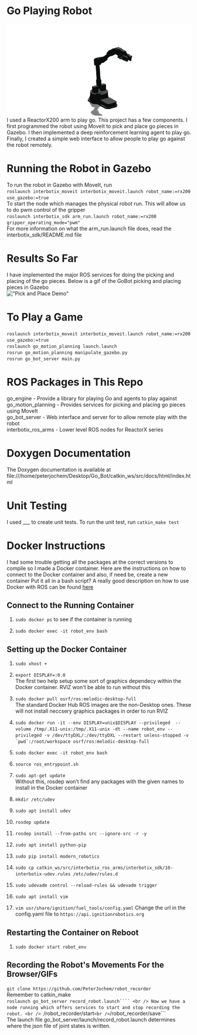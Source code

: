 # Go Playing Robot 
!["Go Bot"](media/go_bot5.gif) <br />
I used a ReactorX200 arm to play go. This project has a few components. I first programmed the robot using MoveIt to pick and place go pieces in Gazebo. I then implemented a deep reinforcement learning agent to play go. Finally, I created a simple web interface to allow people to play go against the robot remotely. 

# Running the Robot in Gazebo 
To run the robot in Gazebo with MoveIt, run <br />
```roslaunch interbotix_moveit interbotix_moveit.launch robot_name:=rx200 use_gazebo:=true``` <br />
To start the node which manages the physical robot run. This will allow us to do pwm control of the gripper <br />
```roslaunch interbotix_sdk arm_run.launch robot_name:=rx200 gripper_operating_mode="pwm"``` <br />
For more information on what the arm_run.launch file does, read the interbotix_sdk/README.md file

# Results So Far
I have implemented the major ROS services for doing the picking and placing of the go pieces. Below is a gif of the GoBot picking and placing pieces in Gazebo <br />
!["Pick and Place Demo"](media/pick_place_demo.gif)

# To Play a Game
```roslaunch interbotix_moveit interbotix_moveit.launch robot_name:=rx200 use_gazebo:=true``` <br />
```roslaunch go_motion_planning launch.launch``` <br />
```rosrun go_motion_planning manipulate_gazebo.py``` <br />
```rosrun go_bot_server main.py``` <br />


# ROS Packages in This Repo
go_engine - Provide a library for playing Go and agents to play against
go_motion_planning - Provides services for picking and placing go pieces using MoveIt <br />
go_bot_server - Web interface and server for to allow remote play with the robot <br />
interbotix_ros_arms - Lower level ROS nodes for ReactorX series <br />

# Doxygen Documentation
The Doxygen documentation is available at file:///home/peterjochem/Desktop/Go_Bot/catkin_ws/src/docs/html/index.html

# Unit Testing
I used ___ to create unit tests. To run the unit test, run ```catkin_make test```

# Docker Instructions
I had some trouble getting all the packages at the correct versions to compile so I made a Docker container. Here are the instructions on how to connect to the Docker container and also, if need be, create a new container
Put it all in a bash script?
A really good description on how to use Docker with ROS can be found [here](https://docs.freedomrobotics.ai/docs/ros-development-in-docker-on-mac-and-windows) <br />

## Connect to the Running Container  
1) ```sudo docker ps``` to see if the container is running

2) ```sudo docker exec -it robot_env bash``` <br />

## Setting up the Docker Container 

1) ```sudo xhost +``` <br />
2) ```export DISPLAY=:0.0``` <br />
The first two help setup some sort of graphics dependecy within the Docker container. RVIZ won't be able to run without this

3) ```sudo docker pull osrf/ros:melodic-desktop-full``` <br />
The standard Docker Hub ROS images are the non-Desktop ones. These will not install neccsery graphics packages in order to run RVIZ

4) ```sudo docker run -it --env DISPLAY=unix$DISPLAY --privileged  --volume /tmp/.X11-unix:/tmp/.X11-unix -dt --name robot_env --privileged -v /dev/ttyDXL/:/dev/ttyDXL --restart unless-stopped -v `pwd`:/root/workspace osrf/ros:melodic-desktop-full``` <br />

5) ```sudo docker exec -it robot_env bash``` <br />

6) ```source ros_entrypoint.sh``` <br />

7) ```sudo apt-get update``` <br />
Without this, rosdep won’t find any packages with the given names to install in the Docker container

8) ```mkdir /etc/udev``` <br />

9) ```sudo apt install udev``` <br />

10) ```rosdep update``` <br />

11) ```rosdep install --from-paths src --ignore-src -r -y``` <br />

12) ```sudo apt install python-pip``` <br />

13) ```sudo pip install modern_robotics``` <br />

14) ```sudo cp catkin_ws/src/interbotix_ros_arms/interbotix_sdk/10-interbotix-udev.rules /etc/udev/rules.d``` <br />

15) ```sudo udevadm control --reload-rules && udevadm trigger``` <br />

16) ```sudo apt install vim``` <br />

17) ```vim usr/share/ignition/fuel_tools/config.yaml```
Change the url in the config.yaml file to ```https://api.ignitionrobotics.org```

## Restarting the Container on Reboot
1) ```sudo docker start robot_env```

## Recording the Robot's Movements For the Browser/GIFs
```git clone https://github.com/PeterJochem/robot_recorder``` <br />
Remember to catkin_make <br />
```roslaunch go_bot_server record_robot.launch```` <br />
Now we have a node running which offers services to start and stop recording the robot. <br />
```/robot_recorder/start``` <br />
```/robot_recorder/save``` <br />
The launch file go_bot_server/launch/record_robot.launch determines where the json file of joint states is written.
